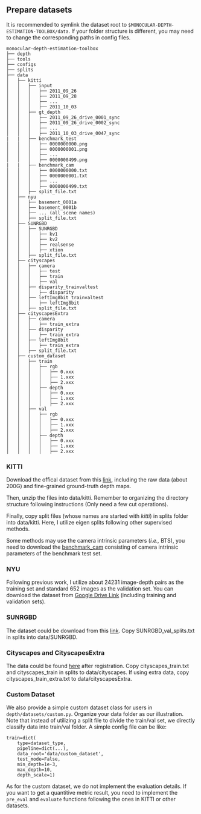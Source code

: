 ## Prepare datasets

It is recommended to symlink the dataset root to `$MONOCULAR-DEPTH-ESTIMATION-TOOLBOX/data`.
If your folder structure is different, you may need to change the corresponding paths in config files.

```none
monocular-depth-estimation-toolbox
├── depth
├── tools
├── configs
├── splits
├── data
│   ├── kitti
│   │   ├── input
│   │   │   ├── 2011_09_26
│   │   │   ├── 2011_09_28
│   │   │   ├── ...
│   │   │   ├── 2011_10_03
│   │   ├── gt_depth
│   │   │   ├── 2011_09_26_drive_0001_sync
│   │   │   ├── 2011_09_26_drive_0002_sync
│   │   │   ├── ...
│   │   │   ├── 2011_10_03_drive_0047_sync
|   |   ├── benchmark_test
│   │   │   ├── 0000000000.png
│   │   │   ├── 0000000001.png
│   │   │   ├── ...
│   │   │   ├── 0000000499.png
|   |   ├── benchmark_cam
│   │   │   ├── 0000000000.txt
│   │   │   ├── 0000000001.txt
│   │   │   ├── ...
│   │   │   ├── 0000000499.txt
│   │   ├── split_file.txt
│   ├── nyu
│   │   ├── basement_0001a
│   │   ├── basement_0001b
│   │   ├── ... (all scene names)
│   │   ├── split_file.txt
│   ├── SUNRGBD
│   │   ├── SUNRGBD
│   │   │   ├── kv1
│   │   │   ├── kv2
│   │   │   ├── realsense
│   │   │   ├── xtion
│   │   ├── split_file.txt
│   ├── cityscapes
│   │   ├── camera
│   │   │   ├── test
│   │   │   ├── train
│   │   │   ├── val
│   │   ├── disparity_trainvaltest
│   │   │   ├── disparity
│   │   ├── leftImg8bit_trainvaltest
│   │   │   ├── leftImg8bit
│   │   ├── split_file.txt
│   ├── cityscapesExtra
│   │   ├── camera
│   │   │   ├── train_extra
│   │   ├── disparity
│   │   │   ├── train_extra
│   │   ├── leftImg8bit
│   │   │   ├── train_extra
│   │   ├── split_file.txt
│   ├── custom_dataset
│   │   ├── train
│   │   │   ├── rgb
│   │   │   │   ├── 0.xxx
│   │   │   │   ├── 1.xxx
│   │   │   │   ├── 2.xxx
│   │   │   ├── depth
│   │   │   │   ├── 0.xxx
│   │   │   │   ├── 1.xxx
│   │   │   │   ├── 2.xxx
│   │   ├── val
│   │   │   ├── rgb
│   │   │   │   ├── 0.xxx
│   │   │   │   ├── 1.xxx
│   │   │   │   ├── 2.xxx
│   │   │   ├── depth
│   │   │   │   ├── 0.xxx
│   │   │   │   ├── 1.xxx
│   │   │   │   ├── 2.xxx
```

### **KITTI**

Download the offical dataset from this [link](http://www.cvlibs.net/datasets/kitti/eval_depth.php?benchmark=depth_prediction), including the raw data (about 200G) and fine-grained ground-truth depth maps. 

Then, unzip the files into data/kitti. Remember to organizing the directory structure following instructions (Only need a few cut operations). 

Finally, copy split files (whose names are started with *kitti*) in splits folder into data/kitti. Here, I utilize eigen splits following other supervised methods.

Some methods may use the camera intrinsic parameters (*i.e.,* BTS), you need to download the [benchmark_cam](https://drive.google.com/file/d/1ktSDTUx9dDViBKoAeqTERTay1813xfUK/view?usp=sharing) consisting of camera intrinsic parameters of the benchmark test set.

### **NYU**

Following previous work, I utilize about 24231 image-depth pairs as the training set and standard 652 images as the validation set. You can download the dataset from [Google Drive Link](https://drive.google.com/file/d/1wC-io-14RCIL4XTUrQLk6lBqU2AexLVp/view?usp=share_link) (including training and validation sets).

<!-- You can download the subset with the help of codes provided in [BTS](https://github.com/cleinc/bts/tree/master/pytorch).

```shell
$ git clone https://github.com/cleinc/bts.git
$ cd bts
$ python utils/download_from_gdrive.py 1AysroWpfISmm-yRFGBgFTrLy6FjQwvwP sync.zip
$ unzip sync.zip
```

Also, you can download it from following link: https://drive.google.com/file/d/1AysroWpfISmm-yRFGBgFTrLy6FjQwvwP/view?usp=sharing

Then, you need to download the standard test set from this [link](https://cs.nyu.edu/~silberman/datasets/nyu_depth_v2.html). (**Note**: The downloaded file will be unzipped to folder test and train. You need to cut the files in the test folder out to data/nyu, organizing the directory structure following the file trees provided on the top of this page.)

Finally, copy nyu_train.txt and nyu_test.txt in the splits folder into the data/nyu. -->


### **SUNRGBD**

The dataset could be download from this [link](https://rgbd.cs.princeton.edu/). Copy SUNRGBD_val_splits.txt in splits into data/SUNRGBD.

### **Cityscapes and CityscapesExtra**

The data could be found [here](https://www.cityscapes-dataset.com/downloads/) after registration. Copy cityscapes_train.txt and cityscapes_train in splits to data/cityscapes. If using extra data, copy cityscapes_train_extra.txt to data/cityscapesExtra.


### **Custom Dataset**

We also provide a simple custom dataset class for users in `depth/datasets/custom.py`. Organize your data folder as our illustration. Note that instead of utilizing a split file to divide the train/val set, we directly classify data into train/val folder. A simple config file can be like:

```
train=dict(
    type=dataset_type,
    pipeline=dict(...),
    data_root='data/custom_dataset',
    test_mode=False,
    min_depth=1e-3,
    max_depth=10,
    depth_scale=1)
```

As for the custom dataset, we do not implement the evaluation details. If you want to get a quantitive metric result, you need to implement the `pre_eval` and `evaluate` functions following the ones in KITTI or other datasets.